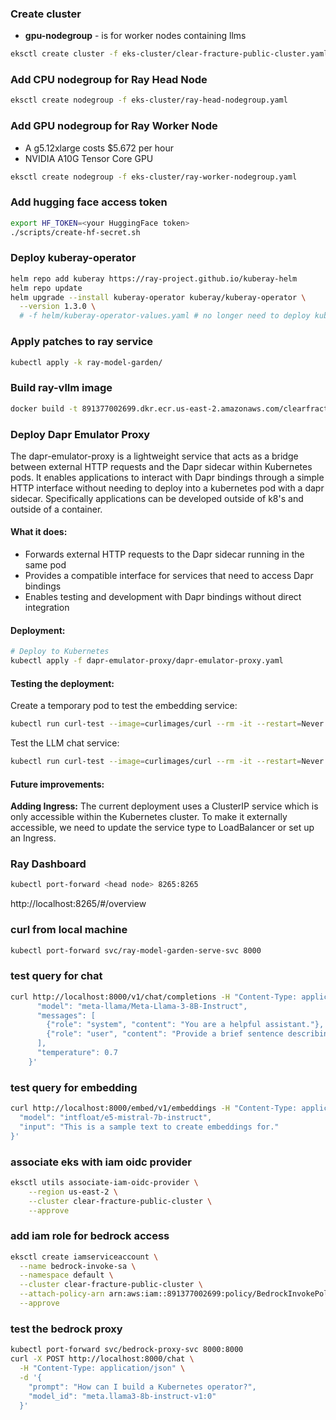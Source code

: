 ### Create cluster
- **gpu-nodegroup** - is for worker nodes containing llms
```bash
eksctl create cluster -f eks-cluster/clear-fracture-public-cluster.yaml
```

### Add CPU nodegroup for Ray Head Node
```bash
eksctl create nodegroup -f eks-cluster/ray-head-nodegroup.yaml
```

### Add GPU nodegroup for Ray Worker Node
- A g5.12xlarge costs $5.672 per hour
- NVIDIA A10G Tensor Core GPU
```bash
eksctl create nodegroup -f eks-cluster/ray-worker-nodegroup.yaml
```

### Add hugging face access token
```bash
export HF_TOKEN=<your HuggingFace token>
./scripts/create-hf-secret.sh
```

### Deploy kuberay-operator
```bash
helm repo add kuberay https://ray-project.github.io/kuberay-helm
helm repo update
helm upgrade --install kuberay-operator kuberay/kuberay-operator \
  --version 1.3.0 \
  # -f helm/kuberay-operator-values.yaml # no longer need to deploy kuberay-operator on specific node.
```

### Apply patches to ray service
```bash
kubectl apply -k ray-model-garden/
```

### Build ray-vllm image
```bash
docker build -t 891377002699.dkr.ecr.us-east-2.amazonaws.com/clearfracture/ray-vllm:latest ray-vllm-cu121
```

### Deploy Dapr Emulator Proxy

The dapr-emulator-proxy is a lightweight service that acts as a bridge between external HTTP requests and the Dapr sidecar within Kubernetes pods. It enables applications to interact with Dapr bindings through a simple HTTP interface without needing to deploy into a kubernetes pod with a dapr sidecar. Specifically applications can be developed outside of k8's and outside of a container.

#### What it does:
- Forwards external HTTP requests to the Dapr sidecar running in the same pod
- Provides a compatible interface for services that need to access Dapr bindings
- Enables testing and development with Dapr bindings without direct integration

#### Deployment:
```bash
# Deploy to Kubernetes
kubectl apply -f dapr-emulator-proxy/dapr-emulator-proxy.yaml
```

#### Testing the deployment:
Create a temporary pod to test the embedding service:
```bash
kubectl run curl-test --image=curlimages/curl --rm -it --restart=Never -- curl -v http://dapr-emulator-proxy/v1.0/bindings/embedding-service -H "Content-Type: application/json" -d '{"operation": "post", "data": {"model": "intfloat/e5-mistral-7b-instruct", "input": "Hello, how are you?"}, "metadata": {"Content-Type": "application/json"}}'
```

Test the LLM chat service:
```bash
kubectl run curl-test --image=curlimages/curl --rm -it --restart=Never -- curl -v http://dapr-emulator-proxy/v1.0/bindings/llm-chat -H "Content-Type: application/json" -d '{"operation": "post", "data": {"model": "anthropic.claude-3-sonnet-20240229", "prompt": "Hello, how are you today?"}, "metadata": {"Content-Type": "application/json"}}'
```

#### Future improvements:
**Adding Ingress:**
The current deployment uses a ClusterIP service which is only accessible within the Kubernetes cluster. To make it externally accessible, we need to update the service type to LoadBalancer or set up an Ingress.

### Ray Dashboard
```bash
kubectl port-forward <head node> 8265:8265
```
http://localhost:8265/#/overview


### curl from local machine
```bash
kubectl port-forward svc/ray-model-garden-serve-svc 8000
```

### test query for chat
```bash
curl http://localhost:8000/v1/chat/completions -H "Content-Type: application/json" -d '{
      "model": "meta-llama/Meta-Llama-3-8B-Instruct",
      "messages": [
        {"role": "system", "content": "You are a helpful assistant."},
        {"role": "user", "content": "Provide a brief sentence describing the Ray open-source project."}
      ],
      "temperature": 0.7
    }'
```

### test query for embedding
```bash
curl http://localhost:8000/embed/v1/embeddings -H "Content-Type: application/json" -d '{
  "model": "intfloat/e5-mistral-7b-instruct",
  "input": "This is a sample text to create embeddings for."
}'
```

### associate eks with iam oidc provider
```bash
eksctl utils associate-iam-oidc-provider \
    --region us-east-2 \
    --cluster clear-fracture-public-cluster \
    --approve
```


### add iam role for bedrock access
```bash
eksctl create iamserviceaccount \
  --name bedrock-invoke-sa \
  --namespace default \
  --cluster clear-fracture-public-cluster \
  --attach-policy-arn arn:aws:iam::891377002699:policy/BedrockInvokePolicy \
  --approve
```


### test the bedrock proxy
```bash
kubectl port-forward svc/bedrock-proxy-svc 8000:8000
curl -X POST http://localhost:8000/chat \
  -H "Content-Type: application/json" \
  -d '{
    "prompt": "How can I build a Kubernetes operator?",
    "model_id": "meta.llama3-8b-instruct-v1:0"
  }'
```